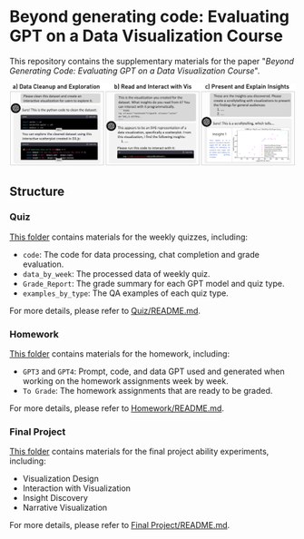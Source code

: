 # Beyond generating code: Evaluating GPT on a Data Visualization Course

This repository contains the supplementary materials for the paper "_Beyond Generating Code: Evaluating GPT on a Data
Visualization Course_".

![Teaser Figure: Our experiments show that GPT can a) clean and explore CSV datasets, b) read visualizations in SVG format, interact with visualizations through dispatching Javascript events, and c) create explanatory visualizations to present data insights.](src/teasear.png)

## Structure

### Quiz

[This folder](./Quiz) contains materials for the weekly quizzes, including:
- `code`: The code for data processing, chat completion and grade evaluation.
- `data_by_week`: The processed data of weekly quiz.
- `Grade_Report`: The grade summary for each GPT model and quiz type.
- `examples_by_type`: The QA examples of each quiz type.

For more details, please refer to [Quiz/README.md](./Quiz/README.md).

### Homework

[This folder](./Homework) contains materials for the homework, including:
- `GPT3` and `GPT4`: Prompt, code, and data GPT used and generated when working on the homework assignments week by week.
- `To Grade`: The homework assignments that are ready to be graded.

For more details, please refer to [Homework/README.md](./Homework/README.md).

### Final Project

[This folder](./Final%20Project) contains materials for the final project ability experiments, including:
- Visualization Design
- Interaction with Visualization
- Insight Discovery
- Narrative Visualization

For more details, please refer to [Final Project/README.md](./Final%20Project/README.md).
